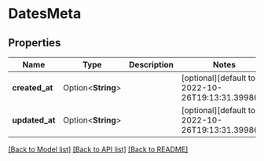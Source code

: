 # DatesMeta

## Properties

Name | Type | Description | Notes
------------ | ------------- | ------------- | -------------
**created_at** | Option<**String**> |  | [optional][default to 2022-10-26T19:13:31.399861]
**updated_at** | Option<**String**> |  | [optional][default to 2022-10-26T19:13:31.399861]

[[Back to Model list]](../README.md#documentation-for-models) [[Back to API list]](../README.md#documentation-for-api-endpoints) [[Back to README]](../README.md)


